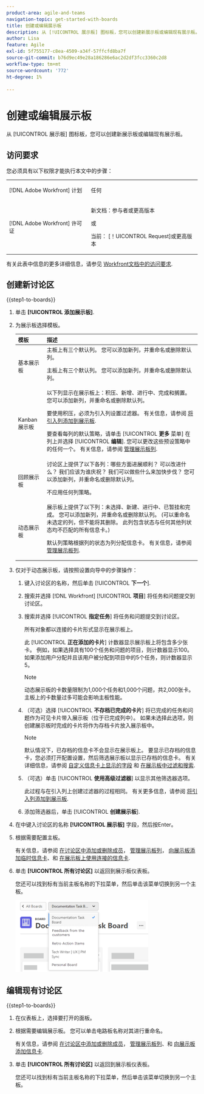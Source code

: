 ```yaml
---
product-area: agile-and-teams
navigation-topic: get-started-with-boards
title: 创建或编辑展示板
description: 从 [!UICONTROL 展示板] 图标板，您可以创建新展示板或编辑现有展示板。
author: Lisa
feature: Agile
exl-id: 5f755177-c8ea-4509-a34f-57ffcfd8ba7f
source-git-commit: b76d9ec49e28a186286e6ac2d2df3fcc3360c2d8
workflow-type: tm+mt
source-wordcount: '772'
ht-degree: 1%

---
```


# 创建或编辑展示板

<!-- Audited: 12/2023 -->

从 [!UICONTROL 展示板] 图标板，您可以创建新展示板或编辑现有展示板。

## 访问要求

您必须具有以下权限才能执行本文中的步骤：

<table style="table-layout:auto"> 
 <col> 
 <col> 
 <tbody> 
  <tr> 
   <td role="rowheader">[!DNL Adobe Workfront] 计划</td> 
   <td> <p>任何</p> </td> 
  </tr> 
    <tr> 
   <td role="rowheader">[!DNL Adobe Workfront] 许可证</td> 
   <td> <p>新文档：参与者或更高版本 </p>
 <p>或</p> 
<p>当前： [！UICONTROL Request]或更高版本 </p> 
</td> 
  </tr>
 </tbody> 
</table>

有关此表中信息的更多详细信息，请参见 [Workfront文档中的访问要求](/help/quicksilver/administration-and-setup/add-users/access-levels-and-object-permissions/access-level-requirements-in-documentation.md).

## 创建新讨论区

{{step1-to-boards}}

1. 单击 **[!UICONTROL 添加展示板]**.

1. 为展示板选择模板。

   | 模板 | 描述 |
   |---------|----------|
   | 基本展示板 | 主板上有三个默认列。 您可以添加新列，并重命名或删除默认列。 <p>主板上有三个默认列。 您可以添加新列，并重命名或删除默认列。 |
   | Kanban 展示板 | 以下列显示在展示板上：积压、新增、进行中、完成和搁置。 您可以添加新列，并重命名或删除默认列。<p>要使用积压，必须为引入列设置过滤器。 有关信息，请参阅 [将引入列添加到展示板](/help/quicksilver/agile/use-boards-agile-planning-tools/add-intake-column-to-board.md). <p>要查看每列的默认策略，请单击 [!UICONTROL **更多** 菜单] 在列上并选择 [!UICONTROL **编辑**]. 您可以更改这些预设策略中的任何一个。 有关信息，请参阅 [管理展示板列](/help/quicksilver/agile/get-started-with-boards/manage-board-columns.md). |
   | 回顾展示板 | 讨论区上提供了以下各列：哪些方面进展顺利？ 可以改进什么？ 我们应该为谁庆祝？ 我们可以做些什么来加快步伐？ 您可以添加新列，并重命名或删除默认列。 <p>不应用任何列策略。 |
   | 动态展示板 | 展示板上提供了以下列：未选择、新建、进行中、已暂挂和完成。 您可以添加新列，并重命名或删除默认列。 (可以重命名未选定的列，但不能将其删除。 此列包含状态与任何其他列状态均不匹配的所有信息卡。) <p>默认列策略根据列的状态为列分配信息卡。 有关信息，请参阅 [管理展示板列](/help/quicksilver/agile/get-started-with-boards/manage-board-columns.md). |

1. 仅对于动态展示板，请按照设置向导中的步骤操作：

   1. 键入讨论区的名称，然后单击 [!UICONTROL **下一个**].
   1. 搜索并选择 [!DNL Workfront] [!UICONTROL **项目**] 将任务和问题提交到讨论区。
   1. 搜索并选择 [!UICONTROL **指定任务**] 将任务和问题提交到讨论区。

      所有对象都以连接的卡片形式显示在展示板上。

      此 [!UICONTROL **正在添加的卡片**] 计数器显示展示板上将包含多少张卡。 例如，如果选择具有100个任务和问题的项目，则计数器显示100。 如果添加用户分配并且该用户被分配到项目中的5个任务，则计数器显示5。

      >[!NOTE]
      >
      >动态展示板的卡数量限制为1,000个任务和1,000个问题，共2,000张卡。 主板上的卡数量过多可能会影响主板性能。

   1. （可选）选择 [!UICONTROL **不存档已完成的卡片**] 将已完成的任务和问题作为可见卡片带入展示板（位于已完成列中）。 如果未选择此选项，则创建展示板时完成的卡片将作为存档卡片放入展示板中。

      >[!NOTE]
      >
      >默认情况下，已存档的信息卡不会显示在展示板上。 要显示已存档的信息卡，您必须打开配置设置，然后筛选展示板以显示已存档的信息卡。 有关详细信息，请参阅 [自定义信息卡上显示的字段](/help/quicksilver/agile/get-started-with-boards/customize-fields-on-card.md) 和 [在展示板中过滤和搜索](/help/quicksilver/agile/get-started-with-boards/filter-search-in-board.md).

   1. （可选）单击 [!UICONTROL **使用高级过滤器**] 以显示其他筛选器选项。

      此过程与在引入列上创建过滤器的过程相同。 有关更多信息，请参阅 [将引入列添加到展示板](/help/quicksilver/agile/use-boards-agile-planning-tools/add-intake-column-to-board.md).

   1. 添加筛选器后，单击 [!UICONTROL **创建展示板**].

1. 在中键入讨论区的名称 **[!UICONTROL 展示板]** 字段，然后按Enter。
1. 根据需要配置主板。

   有关信息，请参阅 [在讨论区中添加或删除成员](../../agile/get-started-with-boards/add-members-to-board.md)， [管理展示板列](../../agile/get-started-with-boards/manage-board-columns.md)， [向展示板添加临时信息卡](../../agile/get-started-with-boards/add-card-to-board.md)、和 [在展示板上使用连接的信息卡](/help/quicksilver/agile/get-started-with-boards/connected-cards.md).

1. 单击 **[!UICONTROL 所有讨论区]** 以返回到展示板仪表板。

   您还可以找到标有当前主板名称的下拉菜单，然后单击该菜单切换到另一个主板。

   ![讨论区列表](assets/boards-button-list-of-boards-350x188.png)

## 编辑现有讨论区

{{step1-to-boards}}

1. 在仪表板上，选择要打开的面板。
1. 根据需要编辑展示板。 您可以单击电路板名称对其进行重命名。

   有关信息，请参阅 [在讨论区中添加或删除成员](../../agile/get-started-with-boards/add-members-to-board.md)， [管理展示板列](../../agile/get-started-with-boards/manage-board-columns.md)、和 [向展示板添加信息卡](../../agile/get-started-with-boards/add-card-to-board.md).

1. 单击 **[!UICONTROL 所有讨论区]** 以返回到展示板仪表板。

   您还可以找到标有当前主板名称的下拉菜单，然后单击该菜单切换到另一个主板。
